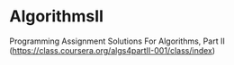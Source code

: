 AlgorithmsII
============

Programming Assignment Solutions For Algorithms, Part II 
(https://class.coursera.org/algs4partII-001/class/index)